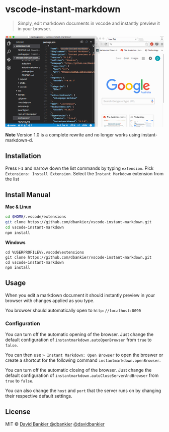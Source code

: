 # vscode-instant-markdown

> Simply, edit markdown documents in vscode and instantly preview it in your browser.

![screencast](./vscode-instant-markdown.gif)

**Note** Version 1.0 is a complete rewrite and no longer works using instant-markdown-d.

## Installation

Press <kbd>F1</kbd> and narrow down the list commands by typing `extension`. Pick `Extensions: Install Extension`.
Select the `Instant Markdown` extension from the list

## Install Manual

**Mac & Linux**
```sh
cd $HOME/.vscode/extensions
git clone https://github.com/dbankier/vscode-instant-markdown.git
cd vscode-instant-markdown
npm install
```

**Windows**
```
cd %USERPROFILE%\.vscode\extensions
git clone https://github.com/dbankier/vscode-instant-markdown.git
cd vscode-instant-markdown
npm install
```

## Usage

When you edit a markdown document it should instantly preview in your browser with changes applied as you type.

You browser should automatically open to `http://localhost:8090`

### Configuration

You can turn off the automatic opening of the browser. Just change the default configuration of `instantmarkdown.autoOpenBrowser` from `true` to `false`.

You can then use `> Instant Markdown: Open Browser` to open the broswer or create a shortcut for the following command `instantmarkdown.openBrowser`.

You can turn off the automatic closing of the browser. Just change the default configuration of `instantmarkdown.autoCloseServerAndBrowser` from `true` to `false`.

You can also change the `host` and `port` that the server runs on by changing their respective default settings.



## License

MIT © [David Bankier @dbankier](https://github.com/dbankier)
[@davidbankier](https://twitter.com/davidbankier)
